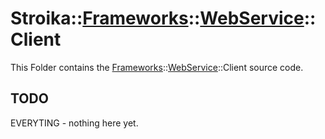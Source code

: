 # Stroika::[Frameworks](../../ReadMe.md)::[WebService](../ReadMe.md)::Client

This Folder contains the [Frameworks](../../ReadMe.md)::[WebService](../ReadMe.md)::Client source code.

## TODO

EVERYTING - nothing here yet.

